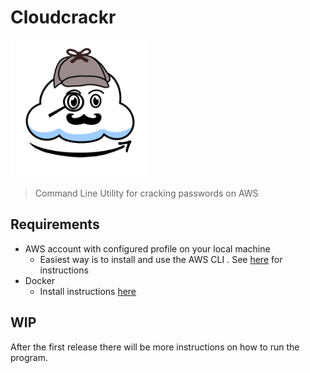 # Cloudcrackr
<img width="220px" src="https://raw.githubusercontent.com/Nineluj/cloudcrackr/master/assets/logo.png" alt="logo"/>

> Command Line Utility for cracking passwords on AWS

## Requirements
* AWS account with configured profile on your local machine
    * Easiest way is to install and use the AWS CLI . See [here](https://docs.aws.amazon.com/cli/latest/userguide/cli-chap-configure.html) for instructions
* Docker
    * Install instructions [here](https://docs.docker.com/engine/install/)

## WIP
After the first release there will be more instructions on how to run the program.